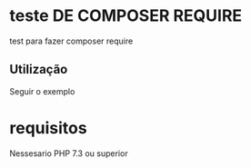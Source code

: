 # teste DE COMPOSER REQUIRE
test para fazer composer require

## Utilização 

Seguir o exemplo

# requisitos
Nessesario PHP 7.3 ou superior